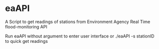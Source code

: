 # eaAPI
A Script to get readings of stations from Environment Agency Real Time flood-monitoring API

Run eaAPI without argument to enter user interface or ./eaAPI -s stationID to quick get readings
